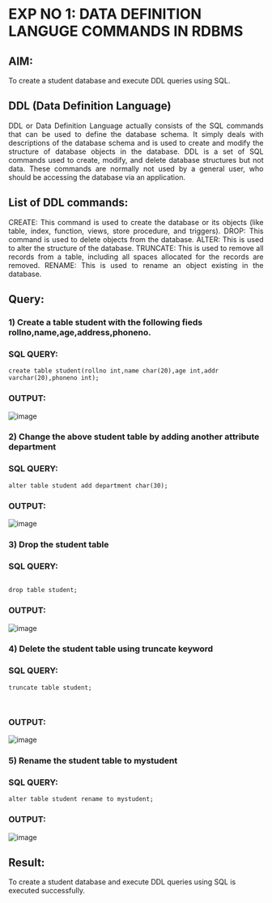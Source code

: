 # EXP NO 1: DATA DEFINITION LANGUGE COMMANDS IN RDBMS

## AIM:
To create a student database and execute DDL queries using SQL.


## DDL (Data Definition Language)
<div align="justify">
DDL or Data Definition Language actually consists of the SQL commands that can be used to define the database schema. It simply deals with descriptions of the database schema and is used to create and modify the structure of database objects in the database. DDL is a set of SQL commands used to create, modify, and delete database structures but not data. These commands are normally not used by a general user, who should be accessing the database via an application.
</div>
 
## List of DDL commands: 
<div align="justify">
CREATE: This command is used to create the database or its objects (like table, index, function, views, store procedure, and triggers).
DROP: This command is used to delete objects from the database.
ALTER: This is used to alter the structure of the database.
TRUNCATE: This is used to remove all records from a table, including all spaces allocated for the records are removed.
RENAME: This is used to rename an object existing in the database.
</div>

## Query:
### 1) Create a table student with the following fieds rollno,name,age,address,phoneno.

### SQL QUERY: 
```
create table student(rollno int,name char(20),age int,addr varchar(20),phoneno int);
```


### OUTPUT:

![image](https://github.com/Thenmozhi-Palanisamy/F2_DBMS/assets/95198708/5cc61ca0-64a9-471e-9f20-5aab45f2ae91)


### 2) Change the above student table by adding another attribute department

### SQL QUERY: 
```
alter table student add department char(30);
```

### OUTPUT:

![image](https://github.com/Thenmozhi-Palanisamy/F2_DBMS/assets/95198708/e9f39445-b222-4e8f-95aa-4d7c0023cd69)



### 3) Drop the student table
 
### SQL QUERY: 
```

drop table student;
```
### OUTPUT:

![image](https://github.com/Thenmozhi-Palanisamy/F2_DBMS/assets/95198708/a7bbf8c3-edb8-4c94-88c2-f16e78cbb3f4)


### 4) Delete the student table using truncate keyword

### SQL QUERY: 
```
truncate table student;



```


### OUTPUT:

![image](https://github.com/Thenmozhi-Palanisamy/F2_DBMS/assets/95198708/8f5afdd0-4e69-4824-bcf5-274936ea8499)




### 5) Rename the student table to mystudent

### SQL QUERY: 

```
alter table student rename to mystudent;
```

### OUTPUT:

![image](https://github.com/Thenmozhi-Palanisamy/F2_DBMS/assets/95198708/186d1c37-d3a5-4445-acb9-721c8c76a4dc)

## Result:

To create a student database and execute DDL queries using SQL is executed successfully.

